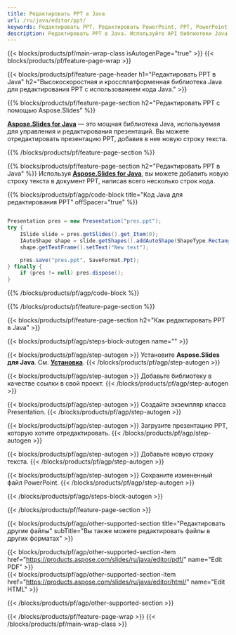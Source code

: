 ```yaml
---
title: Редактировать PPT в Java
url: /ru/java/editor/ppt/
keywords: Редактировать PPT, Редактировать PowerPoint, PPT, PowerPoint, API Java, библиотеку Java
description: Редактировать PPT в Java. Используйте API библиотеки Java для редактирования презентации PowerPoint
---
```


{{< blocks/products/pf/main-wrap-class isAutogenPage="true" >}}
{{< blocks/products/pf/feature-page-wrap >}}

{{< blocks/products/pf/feature-page-header h1="Редактировать PPT в Java" h2="Высокоскоростная и кроссплатформенная библиотека Java для редактирования PPT с использованием кода Java." >}}

{{% blocks/products/pf/feature-page-section h2="Редактировать PPT с помощью Aspose.Slides" %}}

[**Aspose.Slides for Java**](https://products.aspose.com/slides/ru/java/) — это мощная библиотека Java, используемая для управления и редактирования презентаций. Вы можете отредактировать презентацию PPT, добавив в нее новую строку текста. 

{{% /blocks/products/pf/feature-page-section %}}




{{% blocks/products/pf/feature-page-section  h2="Редактировать PPT в Java" %}}
Используя [**Aspose.Slides for Java**](https://products.aspose.com/slides/ru/java/), вы можете добавить новую строку текста в документ PPT, написав всего несколько строк кода.

{{% blocks/products/pf/agp/code-block title="Код Java для редактирования PPT" offSpacer="true" %}}
```java

Presentation pres = new Presentation("pres.ppt");
try {
    ISlide slide = pres.getSlides().get_Item(0);
    IAutoShape shape = slide.getShapes().addAutoShape(ShapeType.Rectangle, 10, 10, 100, 50);
    shape.getTextFrame().setText("New text");

    pres.save("pres.ppt", SaveFormat.Ppt);
} finally {
    if (pres != null) pres.dispose();
}
```
{{% /blocks/products/pf/agp/code-block %}}

{{% /blocks/products/pf/feature-page-section %}}




{{< blocks/products/pf/feature-page-section  h2="Как редактировать PPT в Java" >}}


{{< blocks/products/pf/agp/steps-block-autogen name="" >}}


{{< blocks/products/pf/agp/step-autogen >}}
Установите **Aspose.Slides для Java**. См. [**Установка**](https://docs.aspose.com/slides/java/installation/).
{{< /blocks/products/pf/agp/step-autogen >}}

{{< blocks/products/pf/agp/step-autogen >}}
Добавьте библиотеку в качестве ссылки в свой проект.
{{< /blocks/products/pf/agp/step-autogen >}}

{{< blocks/products/pf/agp/step-autogen >}}
Создайте экземпляр класса Presentation.
{{< /blocks/products/pf/agp/step-autogen >}}

{{< blocks/products/pf/agp/step-autogen >}}
Загрузите презентацию PPT, которую хотите отредактировать.
{{< /blocks/products/pf/agp/step-autogen >}}

{{< blocks/products/pf/agp/step-autogen >}}
Добавьте новую строку текста.
{{< /blocks/products/pf/agp/step-autogen >}}

{{< blocks/products/pf/agp/step-autogen >}}
Сохраните измененный файл PowerPoint.
{{< /blocks/products/pf/agp/step-autogen >}}


{{< /blocks/products/pf/agp/steps-block-autogen >}}


{{< /blocks/products/pf/feature-page-section >}}




{{< blocks/products/pf/agp/other-supported-section title="Редактировать другие файлы" subTitle="Вы также можете редактировать файлы в других форматах" >}}

{{< blocks/products/pf/agp/other-supported-section-item href="https://products.aspose.com/slides/ru/java/editor/pdf/" name="Edit PDF" >}}    
{{< blocks/products/pf/agp/other-supported-section-item href="https://products.aspose.com/slides/ru/java/editor/html/" name="Edit HTML" >}}  



{{< /blocks/products/pf/agp/other-supported-section >}}

{{< /blocks/products/pf/feature-page-wrap >}}
{{< /blocks/products/pf/main-wrap-class >}}